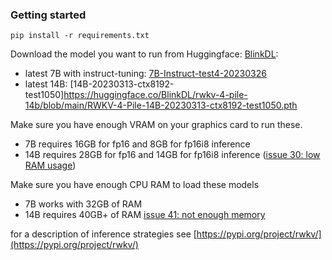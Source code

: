 ### Getting started

```
pip install -r requirements.txt
```

Download the model you want to run from Huggingface: [BlinkDL](https://huggingface.co/BlinkDL):
- latest 7B with instruct-tuning: [7B-Instruct-test4-20230326](https://huggingface.co/BlinkDL/rwkv-4-pile-7b/blob/main/RWKV-4-Pile-7B-Instruct-test4-20230326.pth)
- latest 14B: [14B-20230313-ctx8192-test1050]https://huggingface.co/BlinkDL/rwkv-4-pile-14b/blob/main/RWKV-4-Pile-14B-20230313-ctx8192-test1050.pth

Make sure you have enough VRAM on your graphics card to run these.
- 7B requires 16GB for fp16 and 8GB for fp16i8 inference
- 14B requires 28GB for fp16 and 14GB for fp16i8 inference ([issue 30: low RAM usage](https://github.com/BlinkDL/ChatRWKV/issues/30))

Make sure you have enough CPU RAM to load these models
- 7B works with 32GB of RAM
- 14B requires 40GB+ of RAM [issue 41: not enough memory](https://github.com/BlinkDL/ChatRWKV/issues/41)

for a description of inference strategies see [https://pypi.org/project/rwkv/](https://pypi.org/project/rwkv/)
